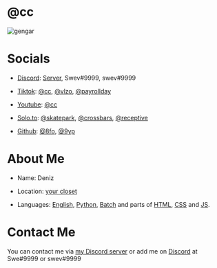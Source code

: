 # @cc

![gengar](https://cdn.discordapp.com/banners/853663061033353237/a_f793ffe468ede0024dbcaf1fa2237b42.gif?size=1280 "hey <3")


# Socials

- [Discord](https://discord.com): [Server](https://dsc.gg/rewind), Swev#9999, swev#9999

- [Tiktok](https://www.tiktok.com): [@cc](https://www.tiktok.com/@cc), [@vlzo](https://www.tiktok.com/@vlzo), [@payrollday](https://www.tiktok.com/@payrollday)

- [Youtube](https://www.youtube.com): [@cc](https://www.youtube.com/channel/UCuR2lDJscysjCR10CyjPztw)

- [Solo.to](https://solo.to): [@skatepark](https://solo.to/skatepark), [@crossbars](https://solo.to/crossbars), [@receptive](https://solo.to/receptive)

- [Github](https://github.com): [@8fo](https://github.com/8fo), [@9yp](https://github.com/9yp)


# About Me

- Name: Deniz

- Location: [your closet](https://image.shutterstock.com/image-photo/dark-wood-closet-inside-house-260nw-1557739319.jpg)

- Languages: [English](https://dictionary.cambridge.org/), [Python](https://python.org), [Batch](https://en.wikipedia.org/wiki/Batch_file) and parts of [HTML](https://en.wikipedia.org/wiki/HTML), [CSS](https://en.wikipedia.org/wiki/CSS) and [JS](https://en.wikipedia.org/wiki/JS).


# Contact Me

You can contact me via [my Discord server](https://dsc.gg/rewind) or add me on [Discord](https://discord.com) at Swe#9999 or swev#9999
